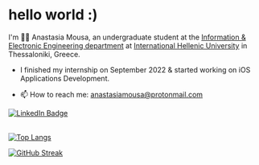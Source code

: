 <h1>
  hello world :)
</h1>

I'm 👩‍💻 Anastasia Mousa, an undergraduate student at the [Information & Electronic Engineering department](https://www.iee.ihu.gr/en/) at [International Hellenic University](https://www.ihu.gr/) in Thessaloniki, Greece.

- I finished my internship on September 2022 & started working on iOS Applications Development.

- 📫 How to reach me: anastasiamousa@protonmail.com
<div id="badges">
  <a href="https://www.linkedin.com/in/anastasia-mousa">
    <img src="https://img.shields.io/badge/LinkedIn-blue?style=for-the-badge&logo=linkedin&logoColor=white" alt="LinkedIn Badge"/>
  </a>
 <br>
 <br>
  
[![Top Langs](https://github-readme-stats.vercel.app/api/top-langs/?username=anastasiamousa&layout=compact)](https://github.com/anastasiamousa/github-readme-stats)
  
[![GitHub Streak](http://github-readme-streak-stats.herokuapp.com?user=anastasiamousa&theme=dark&background=000000)](https://git.io/streak-stats)


<!--
**anastasiamousa/anastasiamousa** is a ✨ _special_ ✨ repository because its `README.md` (this file) appears on your GitHub profile.
![Ana's GitHub stats](https://github-readme-stats.vercel.app/api?username=anastasiamousa&show_icons=true&theme=tokyonight)

Here are some ideas to get you started:

- 🔭 I’m currently working on ...
- 🌱 I’m currently learning ...
- 👯 I’m looking to collaborate on ...
- 🤔 I’m looking for help with ...
- 💬 Ask me about ...
- 📫 How to reach me: ...
- 😄 Pronouns: ...
- ⚡ Fun fact: ...
-->
